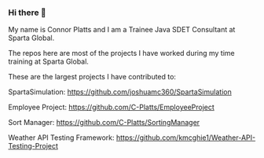 ### Hi there 👋

<!--
**C-Platts/C-Platts** is a ✨ _special_ ✨ repository because its `README.md` (this file) appears on your GitHub profile.

Here are some ideas to get you started:

- 🔭 I’m currently working on ...
- 🌱 I’m currently learning ...
- 👯 I’m looking to collaborate on ...
- 🤔 I’m looking for help with ...
- 💬 Ask me about ...
- 📫 How to reach me: ...
- 😄 Pronouns: ...
- ⚡ Fun fact: ...
-->

My name is Connor Platts and I am a Trainee Java SDET Consultant at Sparta Global.

The repos here are most of the projects I have worked during my time training at Sparta Global.

These are the largest projects I have contributed to:

SpartaSimulation: https://github.com/joshuamc360/SpartaSimulation

Employee Project: https://github.com/C-Platts/EmployeeProject

Sort Manager: https://github.com/C-Platts/SortingManager

Weather API Testing Framework: https://github.com/kmcghie1/Weather-API-Testing-Project


